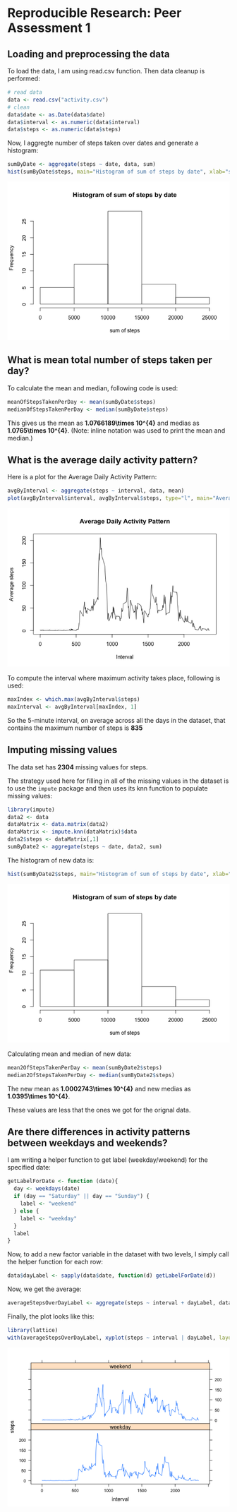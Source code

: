 # Reproducible Research: Peer Assessment 1


## Loading and preprocessing the data

To load the data, I am using read.csv function. Then data cleanup is performed:


```r
# read data
data <- read.csv("activity.csv")
# clean
data$date <- as.Date(data$date)
data$interval <- as.numeric(data$interval)
data$steps <- as.numeric(data$steps)
```

Now, I aggregte number of steps taken over dates and generate a histogram:


```r
sumByDate <- aggregate(steps ~ date, data, sum)
hist(sumByDate$steps, main="Histogram of sum of steps by date", xlab="sum of steps")
```

![](./PA1_template_files/figure-html/unnamed-chunk-1-1.png) 

## What is mean total number of steps taken per day?

To calculate the mean and median, following code is used:


```r
meanOfStepsTakenPerDay <- mean(sumByDate$steps)
medianOfStepsTakenPerDay <- median(sumByDate$steps)
```

This gives us the mean as **1.0766189\times 10^{4}** and medias as **1.0765\times 10^{4}**. (Note: inline notation was used to print the mean and median.)



## What is the average daily activity pattern?

Here is a plot for the Average Daily Activity Pattern:


```r
avgByInterval <- aggregate(steps ~ interval, data, mean)
plot(avgByInterval$interval, avgByInterval$steps, type="l", main="Average Daily Activity Pattern", xlab="Interval", ylab="Average steps")
```

![](./PA1_template_files/figure-html/unnamed-chunk-3-1.png) 

To compute the interval where maximum activity takes place, following is used:


```r
maxIndex <- which.max(avgByInterval$steps)
maxInterval <- avgByInterval[maxIndex, 1]
```
So the 5-minute interval, on average across all the days in the dataset, that contains the maximum number of steps is **835**

## Imputing missing values

The data set has **2304** missing values for steps.

The strategy used here for filling in all of the missing values in the dataset is to use the ```impute``` package and then uses its knn function to populate missing values:


```r
library(impute)
data2 <- data
dataMatrix <- data.matrix(data2)
dataMatrix <- impute.knn(dataMatrix)$data
data2$steps <- dataMatrix[,1]
sumByDate2 <- aggregate(steps ~ date, data2, sum)
```

The histogram of new data is:

```r
hist(sumByDate2$steps, main="Histogram of sum of steps by date", xlab="sum of steps")
```

![](./PA1_template_files/figure-html/unnamed-chunk-6-1.png) 

Calculating mean and median of new data:

```r
mean2OfStepsTakenPerDay <- mean(sumByDate2$steps)
median2OfStepsTakenPerDay <- median(sumByDate2$steps)
```

The new mean as **1.0002743\times 10^{4}** and new medias as **1.0395\times 10^{4}**. 

These values are less that the ones we got for the orignal data.

## Are there differences in activity patterns between weekdays and weekends?

I am writing a helper function to get label (weekday/weekend) for the specified date:


```r
getLabelForDate <- function (date){
  day <- weekdays(date)
  if (day == "Saturday" || day == "Sunday") {
    label <- "weekend"
  } else {
    label <- "weekday"
  }
  label
}
```

Now, to add a new factor variable in the dataset with two levels, I simply call the helper function for each row:

```r
data$dayLabel <- sapply(data$date, function(d) getLabelForDate(d))
```

Now, we get the average:


```r
averageStepsOverDayLabel <- aggregate(steps ~ interval + dayLabel, data, mean)
```

Finally, the plot looks like this:


```r
library(lattice)
with(averageStepsOverDayLabel, xyplot(steps ~ interval | dayLabel, layout=c(1,2), type="l"))
```

![](./PA1_template_files/figure-html/unnamed-chunk-11-1.png) 


